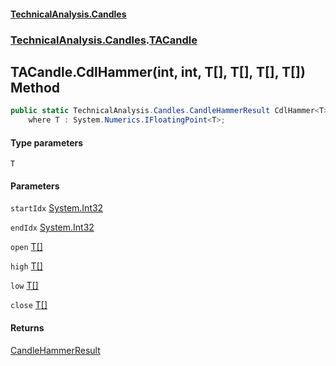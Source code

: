 #### [TechnicalAnalysis.Candles](TechnicalAnalysis.Candles.md 'TechnicalAnalysis.Candles')
### [TechnicalAnalysis.Candles](TechnicalAnalysis.Candles.md#TechnicalAnalysis.Candles 'TechnicalAnalysis.Candles').[TACandle](TACandle.md 'TechnicalAnalysis.Candles.TACandle')

## TACandle.CdlHammer<T>(int, int, T[], T[], T[], T[]) Method

```csharp
public static TechnicalAnalysis.Candles.CandleHammerResult CdlHammer<T>(int startIdx, int endIdx, T[] open, T[] high, T[] low, T[] close)
    where T : System.Numerics.IFloatingPoint<T>;
```
#### Type parameters

<a name='TechnicalAnalysis.Candles.TACandle.CdlHammer_T_(int,int,T[],T[],T[],T[]).T'></a>

`T`
#### Parameters

<a name='TechnicalAnalysis.Candles.TACandle.CdlHammer_T_(int,int,T[],T[],T[],T[]).startIdx'></a>

`startIdx` [System.Int32](https://docs.microsoft.com/en-us/dotnet/api/System.Int32 'System.Int32')

<a name='TechnicalAnalysis.Candles.TACandle.CdlHammer_T_(int,int,T[],T[],T[],T[]).endIdx'></a>

`endIdx` [System.Int32](https://docs.microsoft.com/en-us/dotnet/api/System.Int32 'System.Int32')

<a name='TechnicalAnalysis.Candles.TACandle.CdlHammer_T_(int,int,T[],T[],T[],T[]).open'></a>

`open` [T](TACandle.CdlHammer_T_(int,int,T[],T[],T[],T[]).md#TechnicalAnalysis.Candles.TACandle.CdlHammer_T_(int,int,T[],T[],T[],T[]).T 'TechnicalAnalysis.Candles.TACandle.CdlHammer<T>(int, int, T[], T[], T[], T[]).T')[[]](https://docs.microsoft.com/en-us/dotnet/api/System.Array 'System.Array')

<a name='TechnicalAnalysis.Candles.TACandle.CdlHammer_T_(int,int,T[],T[],T[],T[]).high'></a>

`high` [T](TACandle.CdlHammer_T_(int,int,T[],T[],T[],T[]).md#TechnicalAnalysis.Candles.TACandle.CdlHammer_T_(int,int,T[],T[],T[],T[]).T 'TechnicalAnalysis.Candles.TACandle.CdlHammer<T>(int, int, T[], T[], T[], T[]).T')[[]](https://docs.microsoft.com/en-us/dotnet/api/System.Array 'System.Array')

<a name='TechnicalAnalysis.Candles.TACandle.CdlHammer_T_(int,int,T[],T[],T[],T[]).low'></a>

`low` [T](TACandle.CdlHammer_T_(int,int,T[],T[],T[],T[]).md#TechnicalAnalysis.Candles.TACandle.CdlHammer_T_(int,int,T[],T[],T[],T[]).T 'TechnicalAnalysis.Candles.TACandle.CdlHammer<T>(int, int, T[], T[], T[], T[]).T')[[]](https://docs.microsoft.com/en-us/dotnet/api/System.Array 'System.Array')

<a name='TechnicalAnalysis.Candles.TACandle.CdlHammer_T_(int,int,T[],T[],T[],T[]).close'></a>

`close` [T](TACandle.CdlHammer_T_(int,int,T[],T[],T[],T[]).md#TechnicalAnalysis.Candles.TACandle.CdlHammer_T_(int,int,T[],T[],T[],T[]).T 'TechnicalAnalysis.Candles.TACandle.CdlHammer<T>(int, int, T[], T[], T[], T[]).T')[[]](https://docs.microsoft.com/en-us/dotnet/api/System.Array 'System.Array')

#### Returns
[CandleHammerResult](CandleHammerResult.md 'TechnicalAnalysis.Candles.CandleHammerResult')